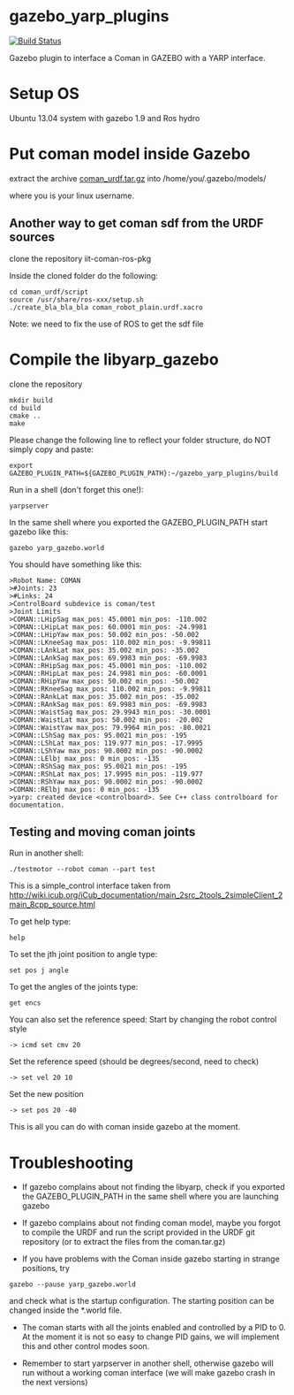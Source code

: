 gazebo_yarp_plugins
===================
[![Build Status](https://travis-ci.org/EnricoMingo/gazebo_yarp_plugins.png)](https://travis-ci.org/EnricoMingo/gazebo_yarp_plugins)



Gazebo plugin to interface a Coman in GAZEBO with a YARP interface.

# Setup OS

Ubuntu 13.04 system with gazebo 1.9 and Ros hydro

# Put coman model inside Gazebo

extract the archive [coman_urdf.tar.gz](https://www.dropbox.com/s/2i6vt8p5p379jmw/coman_urdf.tar.gz) into /home/you/.gazebo/models/

where you is your linux username.

Another way to get coman sdf from the URDF sources
------------------------

clone the repository iit-coman-ros-pkg

Inside the cloned folder do the following:
```
cd coman_urdf/script
source /usr/share/ros-xxx/setup.sh
./create_bla_bla_bla coman_robot_plain.urdf.xacro
```
Note: we need to fix the use of ROS to get the sdf file

# Compile the libyarp_gazebo

clone the repository
```
mkdir build
cd build
cmake ..
make
```
Please change the following line to reflect your folder structure, do NOT simply copy and paste:
```
export GAZEBO_PLUGIN_PATH=${GAZEBO_PLUGIN_PATH}:~/gazebo_yarp_plugins/build
```

Run in a shell (don't forget this one!):
```
yarpserver
```

In the same shell where you exported the GAZEBO_PLUGIN_PATH start gazebo like this:
```
gazebo yarp_gazebo.world
```

You should have something like this:

```
>Robot Name: COMAN
>#Joints: 23
>#Links: 24
>ControlBoard subdevice is coman/test
>Joint Limits
>COMAN::LHipSag max_pos: 45.0001 min_pos: -110.002
>COMAN::LHipLat max_pos: 60.0001 min_pos: -24.9981
>COMAN::LHipYaw max_pos: 50.002 min_pos: -50.002
>COMAN::LKneeSag max_pos: 110.002 min_pos: -9.99811
>COMAN::LAnkLat max_pos: 35.002 min_pos: -35.002
>COMAN::LAnkSag max_pos: 69.9983 min_pos: -69.9983
>COMAN::RHipSag max_pos: 45.0001 min_pos: -110.002
>COMAN::RHipLat max_pos: 24.9981 min_pos: -60.0001
>COMAN::RHipYaw max_pos: 50.002 min_pos: -50.002
>COMAN::RKneeSag max_pos: 110.002 min_pos: -9.99811
>COMAN::RAnkLat max_pos: 35.002 min_pos: -35.002
>COMAN::RAnkSag max_pos: 69.9983 min_pos: -69.9983
>COMAN::WaistSag max_pos: 29.9943 min_pos: -30.0001
>COMAN::WaistLat max_pos: 50.002 min_pos: -20.002
>COMAN::WaistYaw max_pos: 79.9964 min_pos: -80.0021
>COMAN::LShSag max_pos: 95.0021 min_pos: -195
>COMAN::LShLat max_pos: 119.977 min_pos: -17.9995
>COMAN::LShYaw max_pos: 90.0002 min_pos: -90.0002
>COMAN::LElbj max_pos: 0 min_pos: -135
>COMAN::RShSag max_pos: 95.0021 min_pos: -195
>COMAN::RShLat max_pos: 17.9995 min_pos: -119.977
>COMAN::RShYaw max_pos: 90.0002 min_pos: -90.0002
>COMAN::RElbj max_pos: 0 min_pos: -135
>yarp: created device <controlboard>. See C++ class controlboard for documentation.
```

Testing and moving coman joints
------------------

Run in another shell: 
```
./testmotor --robot coman --part test
```
This is a simple_control interface taken from 
http://wiki.icub.org/iCub_documentation/main_2src_2tools_2simpleClient_2main_8cpp_source.html

To get help type:
```
help
```
To set the jth joint position to angle type:
```
set pos j angle
```
To get the angles of the joints type:
```
get encs
```

You can also set the reference speed:
Start by changing  the robot control style
```
-> icmd set cmv 20
```
Set the reference speed (should be degrees/second, need to check)
```
-> set vel 20 10
```
Set the new position
```
-> set pos 20 -40
```

This is all you can do with coman inside gazebo at the moment.

Troubleshooting
=============
- If gazebo complains about not finding the libyarp, check if you exported the GAZEBO_PLUGIN_PATH in the same shell where you are launching gazebo

- If gazebo complains about not finding coman model, maybe you forgot to compile the URDF and run the script provided in the URDF git repository (or to extract the files from the coman.tar.gz)

- If you have problems with the Coman inside gazebo starting in strange positions, try
```
gazebo --pause yarp_gazebo.world
```
and check what is the startup configuration. The starting position can be changed inside the *.world file.

- The coman starts with all the joints enabled and controlled by a PID to 0.
  At the moment it is not so easy to change PID gains, we will implement this and other control modes soon.

- Remember to start yarpserver in another shell, otherwise gazebo will run without a working coman interface (we will make gazebo crash in the next versions)
